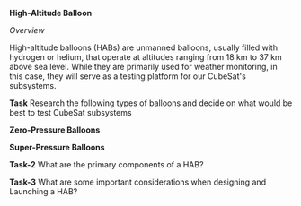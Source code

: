 **High-Altitude Balloon**

*Overview*

High-altitude balloons (HABs) are unmanned balloons, usually filled with hydrogen or helium, that operate at altitudes ranging from 18 km to 37 km above sea level. While they are primarily used for weather monitoring, in this case, they will serve as a testing platform for our CubeSat's subsystems.

**Task**
Research the following types of balloons and decide on what would be best to test CubeSat subsystems

**Zero-Pressure Balloons**

**Super-Pressure Balloons**

**Task-2**
What are the primary components of a HAB?

**Task-3**
What are some important considerations when designing and Launching a HAB?
